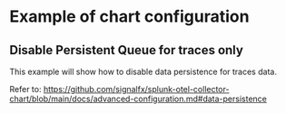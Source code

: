 # Example of chart configuration

## Disable Persistent Queue for traces only

This example will show how to disable data persistence for traces data.

Refer to: https://github.com/signalfx/splunk-otel-collector-chart/blob/main/docs/advanced-configuration.md#data-persistence
